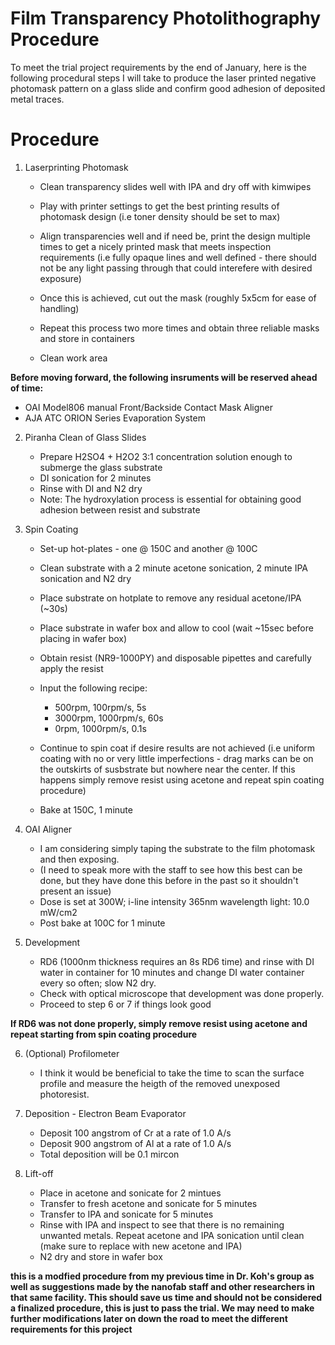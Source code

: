 # Film Transparency Photolithography Procedure 
To meet the trial project requirements by the end of January, here is the following procedural steps I will take to produce the laser printed negative photomask pattern on a glass slide and confirm good adhesion of deposited metal traces. 

# Procedure
1. Laserprinting Photomask
   * Clean transparency slides well with IPA and dry off with kimwipes
   * Play with printer settings to get the best printing results of photomask design (i.e toner density should be set to max)
   * Align transparencies well and if need be, print the design multiple times to get a nicely printed mask that meets inspection requirements (i.e fully opaque lines and well defined - there should not be any light passing through that could interefere with desired exposure)
   * Once this is achieved, cut out the mask (roughly 5x5cm for ease of handling)
   * Repeat this process two more times and obtain three reliable masks and store in containers
     
   * Clean work area
  
**Before moving forward, the following insruments will be reserved ahead of time:**
* OAI Model806 manual Front/Backside Contact Mask Aligner
* AJA ATC ORION Series Evaporation System


2. Piranha Clean of Glass Slides
   * Prepare H2SO4 + H2O2 3:1 concentration solution enough to submerge the glass substrate
   * DI sonication for 2 minutes
   * Rinse with DI and N2 dry
   * Note: The hydroxylation process is essential for obtaining good adhesion between resist and substrate
  
3. Spin Coating
   * Set-up hot-plates - one @ 150C and another @ 100C  
   * Clean substrate with a 2 minute acetone sonication, 2 minute IPA sonication and N2 dry
   * Place substrate on hotplate to remove any residual acetone/IPA (~30s)
   * Place substrate in wafer box and allow to cool (wait ~15sec before placing in wafer box)
   * Obtain resist (NR9-1000PY) and disposable pipettes and carefully apply the resist
     
   * Input the following recipe: 
       * 500rpm, 100rpm/s, 5s
       * 3000rpm, 1000rpm/s, 60s
       * 0rpm, 1000rpm/s, 0.1s
   * Continue to spin coat if desire results are not achieved (i.e uniform coating with no or very little imperfections - drag marks can be on the outskirts of susbstrate but nowhere near the center. If this happens simply remove resist using acetone and repeat spin coating procedure)
   * Bake at 150C, 1 minute
4. OAI Aligner
   * I am considering simply taping the substrate to the film photomask and then exposing.
   * (I need to speak more with the staff to see how this best can be done, but they have done this before in the past so it shouldn't present an issue)
   * Dose is set at 300W; i-line intensity 365nm wavelength light: 10.0 mW/cm2
   * Post bake at 100C for 1 minute

5. Development
   * RD6 (1000nm thickness requires an 8s RD6 time) and rinse with DI water in container for 10 minutes and change DI water container every so often; slow N2 dry.
   * Check with optical microscope that development was done properly.
   * Proceed to step 6 or 7 if things look good

**If RD6 was not done properly, simply remove resist using acetone and repeat starting from spin coating procedure**
  
6. (Optional) Profilometer
   * I think it would be beneficial to take the time to scan the surface profile and measure the heigth of the removed unexposed photoresist. 
 
7. Deposition - Electron Beam Evaporator
   * Deposit 100 angstrom of Cr at a rate of 1.0 A/s
   * Deposit 900 angstrom of Al at a rate of 1.0 A/s
   * Total deposition will be 0.1 mircon
  
8. Lift-off
   * Place in acetone and sonicate for 2 mintues 
   * Transfer to fresh acetone and sonicate for 5 minutes
   * Transfer to IPA and sonicate for 5 minutes
   * Rinse with IPA and inspect to see that there is no remaining unwanted metals. Repeat acetone and IPA sonication until clean (make sure to replace with new acetone and IPA)
   * N2 dry and store in wafer box


**this is a modfied procedure from my previous time in Dr. Koh's group as well as suggestions made by the nanofab staff and other researchers in that same facility. This should save us time and should not be considered a finalized procedure, this is just to pass the trial. We may need to make further modifications later on down the road to meet the different requirements for this project**
